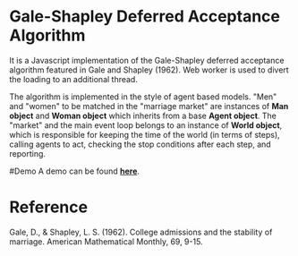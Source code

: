# Gale-Shapley Deferred Acceptance Algorithm
It is a Javascript implementation of the Gale-Shapley deferred acceptance algorithm featured in Gale and Shapley (1962). Web worker is used to divert the loading to an additional thread. 

The algorithm is implemented in the style of agent based models. "Men" and "women" to be matched in the "marriage market" are instances of **Man object** and **Woman object** which inherits from a base **Agent object**. The "market" and the main event loop belongs to an instance of **World object**, which is responsible for keeping the time of the world (in terms of steps), calling agents to act, checking the stop conditions after each step, and reporting. 

#Demo
A demo can be found [**here**](http://www.unknownsys.com/da_algo/). 

# Reference
Gale, D., & Shapley, L. S. (1962). College admissions and the stability of marriage. American Mathematical Monthly, 69, 9-15.
